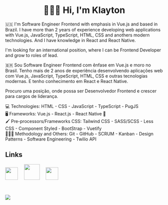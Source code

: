<div align="center">
  <h1>👨🏼‍💻 Hi, I'm Klayton</h1>
</div>

:us:
I'm Software Engineer Frontend with emphasis in Vue.js and based in Brazil. I have more than 2 years of experience developing web applications with Vue.js, JavaScript, TypeScript, HTML, CSS and anothers modern technologies. And I have knowledge in React and React Native.

I'm looking for an international position, where I can be Frontend Developer and grow to roles of lead.

:brazil:
Sou Software Engineer Frontend com ênfase em Vue.js e moro no Brasil. Tenho mais de 2 anos de experiência desenvolvendo aplicações web com Vue.js, JavaScript, TypeScript, HTML, CSS e outras tecnologias modernas. E tenho conhecimento em React e React Native.

Procuro uma posição, onde possa ser Desenvolvedor Frontend e crescer para cargos de liderança.

<!-- ## Tecnologies
<div style="display: flex;" align="center" justify="center">
  <img margin="10px"  src="https://camo.githubusercontent.com/8c5de8555e3687badff2e78d1fdca40796263b61fa6b27153cf12149af0568f3/68747470733a2f2f6d6175726963696f6d696b756c736b692e6769746875622e696f2f696d672f6c6f676f732f68746d6c2e706e67" width="60px">
  <img margin="10px" src="https://cdn.freebiesupply.com/logos/large/2x/css3-logo-png-transparent.png" width="60px">
  <img margin="10px" src="https://cdn.iconscout.com/icon/free/png-256/javascript-2752148-2284965.png" width="50px">
  <img margin="10px" src="https://upload.wikimedia.org/wikipedia/commons/thumb/4/4c/Typescript_logo_2020.svg/2048px-Typescript_logo_2020.svg.png" width="50px">
  <img margin="10px" src="https://br.vuejs.org//images/logo.png" width="50px">
  <img margin="10px" src="https://logospng.org/download/react/logo-react-1024.png" width="50px">
  <img margin="10px" src="https://sass-lang.com/assets/img/styleguide/seal-color-aef0354c.png" width="50px">
</div> -->

<div>
  <div>
     💻 Technologies:
     HTML
    - CSS
    - JavaScript
    - TypeScript
    - PugJS
  </div>

  <div>
    🖥 Frameworks:
     Vue.js
    - React.js
    - React Native 📱
  </div>

  <div>
    🖌 Pre-processors/Frameworks CSS:
     Tailwind CSS
    - SASS/SCSS
    - Less CSS
    - Component Styled
    - BootStrap
    - Vuetify
  </div>

  <div>
    👨🏼‍💻 Methodology and Others:
     Git
    - GitHub
    - SCRUM
    - Kanban
    - Design Patterns
    - Software Engineering
    - Twilio API
  </div>
</div>




<!--
![Anurag's GitHub stats](https://github-readme-stats.vercel.app/api?username=KlaytonJr&show_icons=true)
[![Top Langs](https://github-readme-stats.vercel.app/api/top-langs/?username=KlaytonJr&layout=compact)](https://github.com/anuraghazra/github-readme-stats)
-->
<div>
  <h2>Links</h2>
  <a href="https://www.linkedin.com/in/klayton-jr/"><img src="https://d29fhpw069ctt2.cloudfront.net/icon/image/38764/preview.svg" width="40px"></a>
  &nbsp;&nbsp;&nbsp;
  <a href="https://www.youtube.com/@klaytonjrr"><img src="https://rotony.com.br/wp-content/uploads/2021/09/free-youtube-logo-icon-2431-thumb.png" width="50px"></a>
  &nbsp;&nbsp;&nbsp;
  <a href="https://www.instagram.com/klaytonjrr.dev/"><img src="https://upload.wikimedia.org/wikipedia/commons/thumb/5/58/Instagram-Icon.png/800px-Instagram-Icon.png" width="40px"></a>
</div>

&nbsp;&nbsp;&nbsp;

![](https://komarev.com/ghpvc/?username=KlaytonJR&color=green&style=flat-square)


<!--
**KlaytonJr/KlaytonJR** is a ✨ _special_ ✨ repository because its `README.md` (this file) appears on your GitHub profile.

Here are some ideas to get you started:

- 🔭 I’m currently working on ...
- 🌱 I’m currently learning ...
- 👯 I’m looking to collaborate on ...
- 🤔 I’m looking for help with ...
- 💬 Ask me about ...
- 📫 How to reach me: ...
- 😄 Pronouns: ...
- ⚡ Fun fact: ...
-->
